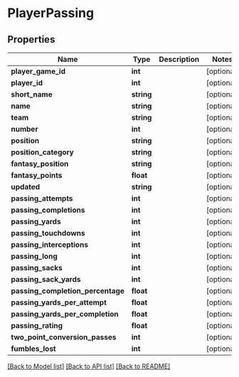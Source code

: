 # PlayerPassing

## Properties
Name | Type | Description | Notes
------------ | ------------- | ------------- | -------------
**player_game_id** | **int** |  | [optional] 
**player_id** | **int** |  | [optional] 
**short_name** | **string** |  | [optional] 
**name** | **string** |  | [optional] 
**team** | **string** |  | [optional] 
**number** | **int** |  | [optional] 
**position** | **string** |  | [optional] 
**position_category** | **string** |  | [optional] 
**fantasy_position** | **string** |  | [optional] 
**fantasy_points** | **float** |  | [optional] 
**updated** | **string** |  | [optional] 
**passing_attempts** | **int** |  | [optional] 
**passing_completions** | **int** |  | [optional] 
**passing_yards** | **int** |  | [optional] 
**passing_touchdowns** | **int** |  | [optional] 
**passing_interceptions** | **int** |  | [optional] 
**passing_long** | **int** |  | [optional] 
**passing_sacks** | **int** |  | [optional] 
**passing_sack_yards** | **int** |  | [optional] 
**passing_completion_percentage** | **float** |  | [optional] 
**passing_yards_per_attempt** | **float** |  | [optional] 
**passing_yards_per_completion** | **float** |  | [optional] 
**passing_rating** | **float** |  | [optional] 
**two_point_conversion_passes** | **int** |  | [optional] 
**fumbles_lost** | **int** |  | [optional] 

[[Back to Model list]](../README.md#documentation-for-models) [[Back to API list]](../README.md#documentation-for-api-endpoints) [[Back to README]](../README.md)


